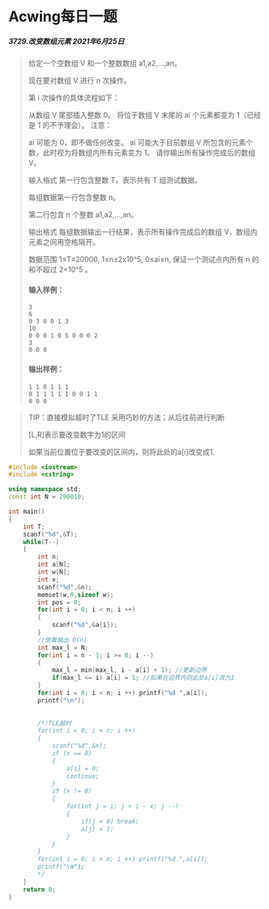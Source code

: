 # Acwing每日一题

##### 3729.改变数组元素 2021年6月25日

> 给定一个空数组 V 和一个整数数组 a1,a2,…,an。
>
> 现在要对数组 V 进行 n 次操作。
>
> 第 i 次操作的具体流程如下：
>
> 从数组 V 尾部插入整数 0。
> 将位于数组 V 末尾的 ai 个元素都变为 1（已经是 1 的不予理会）。
> 注意：
>
> ai 可能为 0，即不做任何改变。
> ai 可能大于目前数组 V 所包含的元素个数，此时视为将数组内所有元素变为 1。
> 请你输出所有操作完成后的数组 V。
>
> 输入格式
> 第一行包含整数 T，表示共有 T 组测试数据。
>
> 每组数据第一行包含整数 n。
>
> 第二行包含 n 个整数 a1,a2,…,an。
>
> 输出格式
> 每组数据输出一行结果，表示所有操作完成后的数组 V，数组内元素之间用空格隔开。
>
> 数据范围
> 1≤T≤20000,
> 1≤n≤2x10^5,
> 0≤ai≤n,
> 保证一个测试点内所有 n 的和不超过  2×10^5 。
>
> #### 输入样例：
>
> ```
> 3
> 6
> 0 3 0 0 1 3
> 10
> 0 0 0 1 0 5 0 0 0 2
> 3
> 0 0 0
> ```
>
> #### 输出样例：
>
> ```
> 1 1 0 1 1 1
> 0 1 1 1 1 1 0 0 1 1
> 0 0 0
> ```

> TIP：直接模拟超时了TLE
> 采用巧妙的方法；从后往前进行判断
>
> [L,R]表示要改变数字为1的区间
>
> 如果当前位置位于要改变的区间内，则将此处的a[i]改变成1.

```C++
#include <iostream>
#include <cstring>

using namespace std;
const int N = 200010;

int main()
{
    int T;
    scanf("%d",&T);
    while(T--)
    {
        int n;
        int a[N];
        int w[N];
        int x;
        scanf("%d",&n);
        memset(w,0,sizeof w);
        int pos = 0;
        for(int i = 0; i < n; i ++)
        {
            scanf("%d",&a[i]);
        }
        //倒着输出 O(n)
        int max_l = N;
        for(int i = n - 1; i >= 0; i --)
        {
            max_l = min(max_l, i - a[i] + 1); //更新边界
            if(max_l <= i) a[i] = 1; //如果在边界内则此处a[i]改为1
        }
        for(int i = 0; i < n; i ++) printf("%d ",a[i]);
        printf("\n");
        
        
        /*!TLE超时
        for(int i = 0; i < n; i ++)
        {
            scanf("%d",&x);
            if (x == 0)
            {
                a[i] = 0;
                continue;
            }
            if (x != 0)
            {
                for(int j = i; j > i - x; j --)
                {
                    if(j < 0) break;
                    a[j] = 1;
                }
            }
        }
        for(int i = 0; i < n; i ++) printf("%d ",a[i]);
        printf("\n");
        */
    }
    return 0;
}
```

